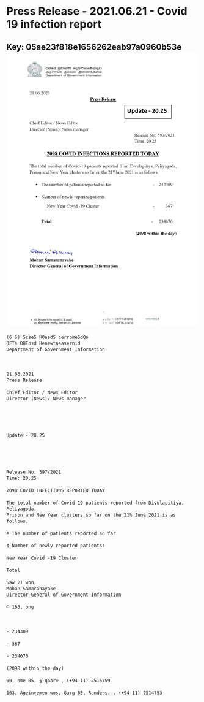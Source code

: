 # Press Release - 2021.06.21 - Covid 19 infection report 
Key: 05ae23f818e1656262eab97a0960b53e 
![img](img/05ae23f818e1656262eab97a0960b53e.jpg)
---
```
(6 S) ScseS HOasdS cerrbmeSdQo
DFTs BHEosd Henewtaeasernid
Department of Government Information

 

21.06.2021
Press Release

Chief Editor / News Editor
Director (News)/ News manager

 

 

Update - 20.25

 

 

Release No: 597/2021
Time: 20.25

2098 COVID INFECTIONS REPORTED TODAY

The total number of Covid-19 patients reported from Divulapitiya, Peliyagoda,
Prison and New Year clusters so far on the 21% June 2021 is as follows.

e The number of patients reported so far

¢ Number of newly reported patients:

New Year Covid -19 Cluster

Total

Saw 2) won,
Mohan Samaranayake
Director General of Government Information

© 163, ong

 

- 234309

- 367

- 234676

(2098 within the day)

00, ome 05, § qoar® , (+94 11) 2515759

103, Ageinvemen wos, Garg 05, Randers. . (+94 11) 2514753

```
